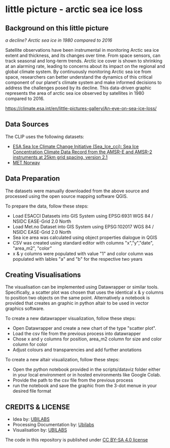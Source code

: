 # little picture - arctic sea ice loss

## Background on this little picture
_a decline? Arctic sea ice in 1980 compared to 2016_

Satellite observations have been instrumental in monitoring Arctic sea ice extent and thickness, and its changes over time.
From space sensors, can track seasonal and long-term trends. Arctic ice cover is shown to shrinking at an alarming rate, leading to concerns about its impact on the regional and global climate system. By continuously monitoring Arctic sea ice from space, researchers can better understand the dynamics of this critical component of our planet&#39;s climate system and make informed decisions to address the challenges posed by its decline. This data-driven graphic represents the area of arctic sea ice observed by satellites in 1980 compared to 2016.

https://climate.esa.int/en/little-pictures-gallery/An-eye-on-sea-ice-loss/

## Data Sources

The CLIP uses the following datasets:
- [ESA Sea Ice Climate Change Initiative (Sea_Ice_cci): Sea Ice Concentration Climate Data Record from the AMSR-E and AMSR-2 instruments at 25km grid spacing, version 2.1](https://data.ceda.ac.uk/neodc/esacci/sea_ice/data/sea_ice_concentration/L4/amsr/25km/v2.1/NH)
- [MET Norway](https://thredds.met.no/thredds/catalog/osisaf/met.no/reprocessed/ice/conc_450a_files/catalog.html)

## Data Preparation
The datasets were manually downloaded from the above source and processed using the open source mapping software QGIS.

To prepare the data, follow these steps:
- Load ESACCI Datasets into GIS System using EPSG:6931 WGS 84 / NSIDC EASE-Grid 2.0 North 
- Load Met.no Dataset into GIS System using EPSG:102017 WGS 84 / NSIDC EASE-Grid 2.0 North 
- Sea ice area was calculated using object properties dialogue in QGIS
- CSV was created using standard editor with columns "x","y","date", "area_m2", "color"
- x & y columns were populated with value "1" and color column was populated with lables "a" and "b" for the respective two years

## Creating Visualisations
The visualisation can be implemented using Datawrapper or similar tools. Specifically, a scatter plot was chosen that uses the identical x & y columns to position two objects on the same point. Alternatively a notebook is provided that creates an graphic in python altair to be used in vector graphics software.

To create a new datawrapper visualization, follow these steps:
- Open Datawrapper and create a new chart of the type "scatter plot".
- Load the csv file from the previous process into datawrapper
- Chose x and y columns for position, area_m2 column for size and color column for color 
- Adjust colours and transparencies and add further anotations

To create a new altair visualization, follow these steps:
- Open the python notebook provided in the scripts/dataviz folder either in your local environment or in hosted environments like Google Colab.
- Provide the path to the csv file from the previous process
- run the notebook and save the graphic from the 3-dot menue in your desired file format

## CREDITS & LICENSE
- Idea by: [UBILABS](https://ubilabs.com/)
- Processing Documentation by: [Ubilabs](https://ubilabs.com/)
- Visualisation by: [UBILABS](https://ubilabs.com/)

The code in this repository is published under [CC BY-SA 4.0 license](https://creativecommons.org/licenses/by-sa/4.0/)
